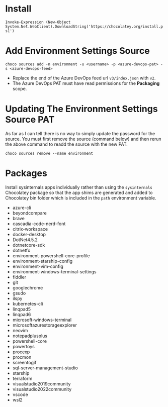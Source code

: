 # Install

`Invoke-Expression (New-Object System.Net.WebClient).DownloadString('https://chocolatey.org/install.ps1')`

# Add Environment Settings Source

`choco sources add -n environment -u <username> -p <azure-devops-pat> -s <azure-devops-feed>`

- Replace the end of the Azure DevOps feed url `v3/index.json` with `v2`.
- The Azure DevOps PAT must have read permissions for the **Packaging** scope.

# Updating The Environment Settings Source PAT

As far as I can tell there is no way to simply update the password for the source. You must first remove the source (command below) and then rerun the above command to readd the source with the new PAT.

`choco sources remove --name environment`

# Packages

Install sysinternals apps individually rather than using the `sysinternals` Chocolatey package so that the app shims are generated and added to Chocolatey bin folder which is included in the `path` environment variable.

- azure-cli
- beyondcompare
- brave
- cascadia-code-nerd-font
- citrix-workspace
- docker-desktop
- DotNet4.5.2
- dotnetcore-sdk
- dotnetfx
- environment-powershell-core-profile
- environment-starship-config
- environment-vim-config
- environment-windows-terminal-settings
- fiddler
- git
- googlechrome
- gsudo
- ilspy
- kubernetes-cli
- linqpad5
- linqpad6
- microsoft-windows-terminal
- microsoftazurestorageexplorer
- neovim
- notepadplusplus
- powershell-core
- powertoys
- procexp
- procmon
- screentogif
- sql-server-management-studio
- starship
- terraform
- visualstudio2019community
- visualstudio2022community
- vscode
- wsl2
